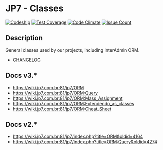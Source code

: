 # JP7 - Classes

[![Codeship](https://codeship.com/projects/a049a190-3d36-0133-638d-22d459b325ce/status?branch=master)](https://codeship.com/projects/102432)
[![Test Coverage](https://codeclimate.com/repos/57f69e7dc38d967dac002315/badges/b0083fadee9aee3efece/coverage.svg)](https://codeclimate.com/repos/57f69e7dc38d967dac002315/coverage)
[![Code Climate](https://codeclimate.com/repos/57f69e7dc38d967dac002315/badges/b0083fadee9aee3efece/gpa.svg)](https://codeclimate.com/repos/57f69e7dc38d967dac002315/feed)
[![Issue Count](https://codeclimate.com/repos/57f69e7dc38d967dac002315/badges/b0083fadee9aee3efece/issue_count.svg)](https://codeclimate.com/repos/57f69e7dc38d967dac002315/feed)

## Description

General classes used by our projects, including InterAdmin ORM.

* [CHANGELOG](CHANGELOG.md)

## Docs v3.*
* https://wiki.jp7.com.br:81/jp7/ORM
* https://wiki.jp7.com.br:81/jp7/ORM:Query
* https://wiki.jp7.com.br:81/jp7/ORM:Mass_Assignment
* https://wiki.jp7.com.br:81/jp7/ORM:Extendendo_as_classes
* https://wiki.jp7.com.br:81/jp7/ORM:Cheat_Sheet

## Docs v2.*
* https://wiki.jp7.com.br:81/jp7/index.php?title=ORM&oldid=4164
* https://wiki.jp7.com.br:81/jp7/index.php?title=ORM:Query&oldid=4274
